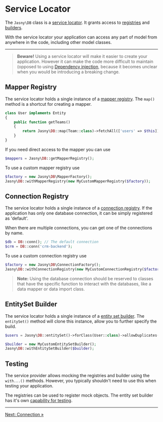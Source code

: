 Service Locator
===

The `Jasny\DB` class is a [service locator][service locator pattern]. It grants access to [registries][registry pattern]
and [builders][builder pattern].

With the service locator your application can access any part of model from anywhere in the code, including other model
classes.

---

> **Beware!** Using a service locator will make it easier to create your application. However it can make the code more
> difficult to maintain (opposed to using [Dependency injection](#dependency-injection), because it becomes unclear when
> you would be introducing a breaking change.

## Mapper Registry

The service locator holds a single instance of a [mapper registry](mapper.md#registry). The `map()` method is a
shortcut for creating a mapper.

```php
class User implements Entity
{
    public function getTeams()
    {
        return Jasny\DB::map(Team::class)->fetchAll(['users' => $this]);
    }
}
```

If you need direct access to the mapper you can use

```php
$mappers = Jasny\DB::getMapperRegistry();
```

To use a custom mapper registry use

```php
$factory = new Jasny\DB\MapperFactory();
Jasny\DB::withMapperRegistry(new MyCustomMapperRegistry($factory));
```

## Connection Registry

The service locator holds a single instance of a [connection registry](connection.md#registry). If the application has
only one database connection, it can be simply registered as 'default'.

When there are multiple connections, you can get one of the connections by name.

```php
$db = DB::conn(); // The default connection
$crm = DB::conn('crm-backend');
```

To use a custom connection registry use

```php
$factory = new Jasny\DB\ConnectionFactory();
Jasny\DB::withConnectionRegistry(new MyCustomConnectionRegistry($factory));
```

> **Note:** Using the database connection should be reserved to classes that have the specific function to interact with
>the databases, like a data mapper or data import class.


## EntitySet Builder

The service locator holds a single instance of a [entity set builder](entity-set.md#builder). The `entitySet()` method
will clone this instance, allow you to further specify the build.

```php
$users = Jasny\DB::entitySet()->forClass(User::class)->allowDuplicates()->create($records);
```


```php
$builder = new MyCustomEntitySetBuilder();
Jasny\DB::withEntitySetBuilder($builder);
```

## Testing

The service provider allows mocking the registries and builder using the `with...()` methods. However, you typically
shouldn't need to use this when testing your application.

The registries can be used to register mock objects. The entity set
builder has it's own [capability for testing](entity-set.md#testing).


[service locator pattern]: https://en.wikipedia.org/wiki/Service_locator_pattern
[registry pattern]: http://martinfowler.com/eaaCatalog/registry.html
[builder pattern]: https://en.wikipedia.org/wiki/Builder_pattern

---

[Next: Connection »](connection/index.md)

